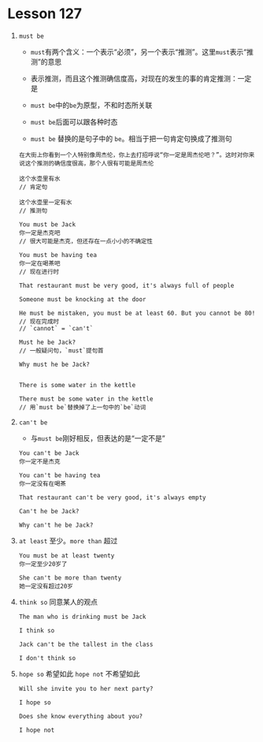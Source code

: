 # Lesson 127

1. `must be`

   - `must`有两个含义：一个表示“必须”，另一个表示“推测”。这里`must`表示“推测”的意思

   - 表示推测，而且这个推测确信度高，对现在的发生的事的肯定推测：一定是

   - `must be`中的`be`为原型，不和时态所关联

   - `must be`后面可以跟各种时态

   - `must be` 替换的是句子中的 `be`。相当于把一句肯定句换成了推测句

   ```
   在大街上你看到一个人特别像周杰伦，你上去打招呼说“你一定是周杰伦吧？”。这时对你来说这个推测的确信度很高，那个人很有可能是周杰伦

   这个水壶里有水
   // 肯定句

   这个水壶里一定有水
   // 推测句
   ```

   ```
   You must be Jack
   你一定是杰克吧
   // 很大可能是杰克，但还存在一点小小的不确定性

   You must be having tea
   你一定在喝茶吧
   // 现在进行时

   That restaurant must be very good, it's always full of people

   Someone must be knocking at the door

   He must be mistaken, you must be at least 60. But you cannot be 80!
   // 现在完成时
   // `cannot` = `can't`

   Must he be Jack?
   // 一般疑问句，`must`提句首

   Why must he be Jack?


   There is some water in the kettle

   There must be some water in the kettle
   // 用`must be`替换掉了上一句中的`be`动词
   ```

2. `can't be`

   - 与`must be`刚好相反，但表达的是“一定不是”

   ```
   You can't be Jack
   你一定不是杰克

   You can't be having tea
   你一定没有在喝茶

   That restaurant can't be very good, it's always empty

   Can't he be Jack?

   Why can't he be Jack?
   ```

3. `at least` 至少。`more than` 超过

   ```
   You must be at least twenty
   你一定至少20岁了

   She can't be more than twenty
   她一定没有超过20岁
   ```

4. `think so` 同意某人的观点

   ```
   The man who is drinking must be Jack

   I think so

   Jack can't be the tallest in the class

   I don't think so
   ```

5. `hope so` 希望如此 `hope not` 不希望如此

   ```
   Will she invite you to her next party?

   I hope so

   Does she know everything about you?

   I hope not
   ```
